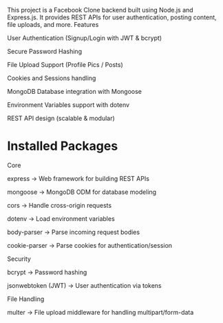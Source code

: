 This project is a Facebook Clone backend built using Node.js and Express.js.
It provides REST APIs for user authentication, posting content, file uploads, and more.
Features

User Authentication (Signup/Login with JWT & bcrypt)

Secure Password Hashing

File Upload Support (Profile Pics / Posts)

Cookies and Sessions handling

MongoDB Database integration with Mongoose

Environment Variables support with dotenv

REST API design (scalable & modular)
# Installed Packages
Core

express → Web framework for building REST APIs

mongoose → MongoDB ODM for database modeling

cors → Handle cross-origin requests

dotenv → Load environment variables

body-parser → Parse incoming request bodies

cookie-parser → Parse cookies for authentication/session

Security

bcrypt → Password hashing

jsonwebtoken (JWT) → User authentication via tokens

File Handling

multer → File upload middleware for handling multipart/form-data
